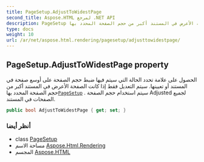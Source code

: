 ```yaml
---
title: PageSetup.AdjustToWidestPage
second_title: Aspose.HTML لمرجع .NET API
description: PageSetup ملكية. الحصول على علامة تحدد الحالة التي سيتم فيها ضبط حجم الصفحة على أوسع صفحة في المستند أو تعيينها. سيتم التعديل فقط إذا كانت الصفحة الأعرض في المستند أكبر من حجم الصفحة المحدد بهاPageSetup . سيتم استخدام حجم الصفحة Adjusted لجميع الصفحات في المستند.
type: docs
weight: 10
url: /ar/net/aspose.html.rendering/pagesetup/adjusttowidestpage/
---
```

## PageSetup.AdjustToWidestPage property

الحصول على علامة تحدد الحالة التي سيتم فيها ضبط حجم الصفحة على أوسع صفحة في المستند أو تعيينها. سيتم التعديل فقط إذا كانت الصفحة الأعرض في المستند أكبر من حجم الصفحة المحدد بها[`PageSetup`](../) . سيتم استخدام حجم الصفحة Adjusted لجميع الصفحات في المستند.

```csharp
public bool AdjustToWidestPage { get; set; }
```

### أنظر أيضا

* class [PageSetup](../)
* مساحة الاسم [Aspose.Html.Rendering](../../pagesetup/)
* المجسم [Aspose.HTML](../../../)


